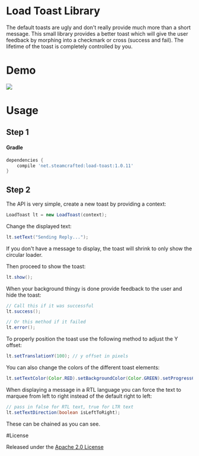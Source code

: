 # Load Toast Library

The default toasts are ugly and don't really provide much more than a short message. This small library provides a better toast which will give the user feedback by morphing into a checkmark or cross (success and fail). The lifetime of the toast is completely controlled by you.

# Demo

![](http://i.imgur.com/WwoxLMu.gif)

# Usage

## Step 1

#### Gradle
```groovy
dependencies {
    compile 'net.steamcrafted:load-toast:1.0.11'
}
```

## Step 2

The API is very simple, create a new toast by providing a context:

```java
LoadToast lt = new LoadToast(context);
```

Change the displayed text:

```java
lt.setText("Sending Reply...");
```

If you don't have a message to display, the toast will shrink to only show the circular loader.

Then proceed to show the toast:

```java
lt.show();
```

When your background thingy is done provide feedback to the user and hide the toast:

```java
// Call this if it was successful
lt.success();

// Or this method if it failed
lt.error();
```

To properly position the toast use the following method to adjust the Y offset:

```java
lt.setTranslationY(100); // y offset in pixels
```

You can also change the colors of the different toast elements:

```java
lt.setTextColor(Color.RED).setBackgroundColor(Color.GREEN).setProgressColor(Color.BLUE);
```

When displaying a message in a RTL language you can force the text to marquee from left to right instead of the default right to left:

```java
// pass in false for RTL text, true for LTR text
lt.setTextDirection(boolean isLeftToRight);
```

These can be chained as you can see.

#License

Released under the [Apache 2.0 License](https://github.com/code-mc/loadtoast/blob/master/license.md)

